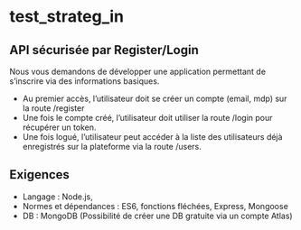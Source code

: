 # test_strateg_in

## API sécurisée par Register/Login

Nous vous demandons de développer une application permettant de s’inscrire via des informations basiques.

- Au premier accès, l’utilisateur doit se créer un compte (email, mdp) sur la route
/register
- Une fois le compte créé, l’utilisateur doit utiliser la route /login pour récupérer un
token.
- Une fois logué, l’utilisateur peut accéder à la liste des utilisateurs déjà enregistrés
sur la plateforme via la route /users.

## Exigences
- Langage : Node.js,
- Normes et dépendances : ES6, fonctions fléchées, Express, Mongoose
- DB : MongoDB (Possibilité de créer une DB gratuite via un compte Atlas)
